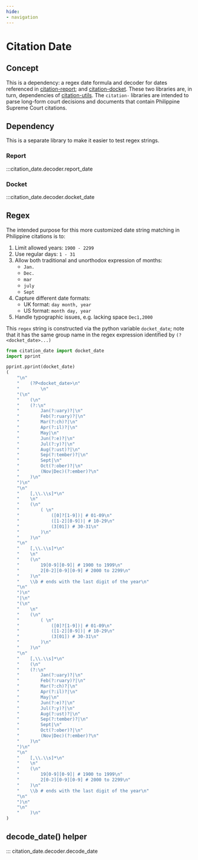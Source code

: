 ```yaml
---
hide:
- navigation
---
```

# Citation Date

## Concept

This is a dependency: a regex date formula and decoder for dates referenced in [citation-report](https://github.com/justmars/citation-report); and [citation-docket](https://github.com/justmars/citation-docket). These two libraries are, in turn, dependencies of [citation-utils](https://github.com/justmars/citation-utils). The `citation-` libraries are intended to parse long-form court decisions and documents that contain Philippine Supreme Court citations.

## Dependency

This is a separate library to make it easier to test regex strings.

### Report

:::citation_date.decoder.report_date

### Docket

:::citation_date.decoder.docket_date

## Regex

The intended purpose for this more customized date string matching in Philippine citations is to:

1. Limit allowed years: `1900 - 2299`
2. Use regular days: `1 - 31`
3. Allow both traditional and unorthodox expression of months:
    - `Jan.`
    - `Dec.`
    - `mar`
    - `july`
    - `Sept`
4. Capture different date formats:
    - UK format: `day month, year`
    - US format: `month day, year`
5. Handle typographic issues, e.g. lacking space `Dec1,2000`

This `regex` string is constructed via the python variable `docket_date`; note
that it has the same group name in the regex expression identified by
`(?<docket_date>...)`

```py
from citation_date import docket_date
import pprint

pprint.pprint(docket_date)
(
    "\n"
    "    (?P<docket_date>\n"
    "        \n"
    "(\n"
    "    (\n"
    "    (?:\n"
    "        Jan(?:uary)?|\n"
    "        Feb(?:ruary)?|\n"
    "        Mar(?:ch)?|\n"
    "        Apr(?:il)?|\n"
    "        May|\n"
    "        Jun(?:e)?|\n"
    "        Jul(?:y)?|\n"
    "        Aug(?:ust)?|\n"
    "        Sep(?:tember)?|\n"
    "        Sept|\n"
    "        Oct(?:ober)?|\n"
    "        (Nov|Dec)(?:ember)?\n"
    "    )\n"
    ")\n"
    "\n"
    "    [,\\.\\s]*\n"
    "    \n"
    "    (\n"
    "        ( \n"
    "            ([0]?[1-9])| # 01-09\n"
    "            ([1-2][0-9])| # 10-29\n"
    "            (3[01]) # 30-31\n"
    "        )\n"
    "    )\n"
    "\n"
    "    [,\\.\\s]*\n"
    "    \n"
    "    (\n"
    "        19[0-9][0-9]| # 1900 to 1999\n"
    "        2[0-2][0-9][0-9] # 2000 to 2299\n"
    "    )\n"
    "    \\b # ends with the last digit of the year\n"
    "\n"
    ")\n"
    "|\n"
    "(\n"
    "    \n"
    "    (\n"
    "        ( \n"
    "            ([0]?[1-9])| # 01-09\n"
    "            ([1-2][0-9])| # 10-29\n"
    "            (3[01]) # 30-31\n"
    "        )\n"
    "    )\n"
    "\n"
    "    [,\\.\\s]*\n"
    "    (\n"
    "    (?:\n"
    "        Jan(?:uary)?|\n"
    "        Feb(?:ruary)?|\n"
    "        Mar(?:ch)?|\n"
    "        Apr(?:il)?|\n"
    "        May|\n"
    "        Jun(?:e)?|\n"
    "        Jul(?:y)?|\n"
    "        Aug(?:ust)?|\n"
    "        Sep(?:tember)?|\n"
    "        Sept|\n"
    "        Oct(?:ober)?|\n"
    "        (Nov|Dec)(?:ember)?\n"
    "    )\n"
    ")\n"
    "\n"
    "    [,\\.\\s]*\n"
    "    \n"
    "    (\n"
    "        19[0-9][0-9]| # 1900 to 1999\n"
    "        2[0-2][0-9][0-9] # 2000 to 2299\n"
    "    )\n"
    "    \\b # ends with the last digit of the year\n"
    "\n"
    ")\n"
    "\n"
    "    )\n"
)
```

## decode_date() helper

::: citation_date.decoder.decode_date
